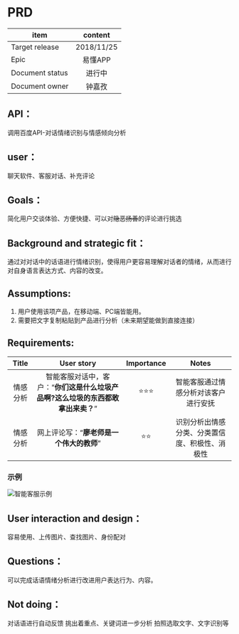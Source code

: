 # PRD 


item|content
--|:--:
Target release|2018/11/25
Epic| 易懂APP
Document status|进行中
Document owner|钟嘉孜

## API：
调用百度API-对话情绪识别与情感倾向分析

## user：
聊天软件、客服对话、补充评论


## Goals：
简化用户交谈体验、方便快捷、可以对~~隐恶扬善~~的评论进行挑选


## Background and strategic fit：
通过对对话中的话语进行情绪识别，使得用户更容易理解对话者的情绪，从而进行对自身语言表达方式、内容的改变。


## Assumptions:
1. 用户使用该项产品，在移动端、PC端皆能用。
2. 需要把文字复制粘贴到产品进行分析（未来期望能做到直接连接）


## Requirements:
Title|User story|Importance|Notes
:--:|:--:|:--:|:--:
情感分析|智能客服对话中，客户：“**你们这是什么垃圾产品啊?这么垃圾的东西都敢拿出来卖？**”|⭐⭐⭐|智能客服通过情感分析对该客户进行安抚
情感分析|网上评论写：“**廖老师是一个伟大的教师**”|⭐⭐|识别分析出情感分类、分类置信度、积极性、消极性

### 示例
![智能客服示例](http://aip.bdstatic.com/portal/dist/1542890330398/ai_images/technology/nlp-emotion_detection/introduce.png)

## User interaction and design：
容易使用、上传图片、查找图片、身份配对

## Questions：
可以完成话语情绪分析进行改进用户表达行为、内容。

## Not doing：
对话语进行自动反馈
挑出着重点、关键词进一步分析
拍照选取文字、文字识别等

